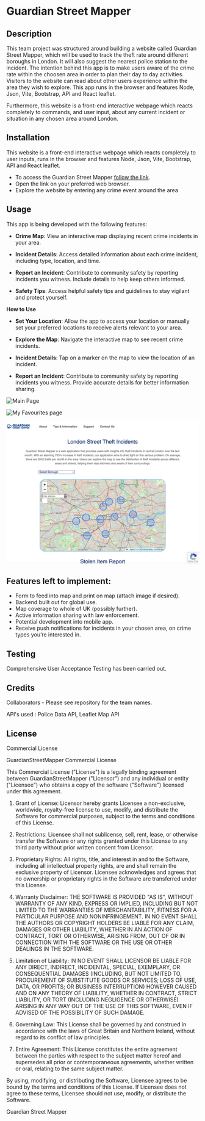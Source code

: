 # Guardian Street Mapper

## Description

This team project was structured around building a website called Guardian Street Mapper, which will be used to track the theft rate around different boroughs in London. It will also suggest the nearest police station to the incident. The intention behind this app is to make users aware of the crime rate within the choosen area in order to plan their day to day activities. Visitors to the website can read about other users experience within the area they wish to explore. This app runs in the browser and features Node, Json, Vite, Bootstrap, API and React leaflet.

Furthermore, this website is a front-end interactive webpage which reacts completely to commands, and user input, about any current incident or situation in any chosen area around London.

## Installation

This website is a front-end interactive webpage which reacts completely to user inputs, runs in the browser and features Node, Json, Vite, Bootstrap, API and React leaflet.

- To access the Guardian Street Mapper [follow the link]().
- Open the link on your preferred web browser.
- Explore the website by entering any crime event around the area

## Usage

This app is being developed with the following features:

- **Crime Map**: View an interactive map displaying recent crime incidents in your area.

- **Incident Details**: Access detailed information about each crime incident, including type, location, and time.

- **Report an Incident**: Contribute to community safety by reporting incidents you witness. Include details to help keep others informed.

- **Safety Tips**: Access helpful safety tips and guidelines to stay vigilant and protect yourself.

**How to Use**

- **Set Your Location**: Allow the app to access your location or manually set your preferred locations to receive alerts relevant to your area.

- **Explore the Map**: Navigate the interactive map to see recent crime incidents.

- **Incident Details**: Tap on a marker on the map to view the location of an incident.

- **Report an Incident**: Contribute to community safety by reporting incidents you witness. Provide accurate details for better information sharing.

![Main Page]()

![My Favourites page]()

![Guardian Street Mapper Screenshot](./src/assets/guardianStreetMapper.png)

## Features left to implement:

- Form to feed into map and print on map (attach image if desired).
- Backend built out for global use.
- Map coverage to whole of UK (possibly further).
- Active information sharing with law enforcement.
- Potential development into mobile app.
- Receive push notifications for incidents in your chosen area, on crime types you’re interested in.

## Testing

Comprehensive User Acceptance Testing has been carried out.

## Credits

Collaborators - Please see repository for the team names.

API's used : Police Data API, Leaflet Map API

## License

Commercial License

GuardianStreetMapper Commercial License

This Commercial License ("License") is a legally binding agreement between GuardianStreetMapper ("Licensor") and any individual or entity ("Licensee") who obtains a copy of the software ("Software") licensed under this agreement.

1. Grant of License:
   Licensor hereby grants Licensee a non-exclusive, worldwide, royalty-free license to use, modify, and distribute the Software for commercial purposes, subject to the terms and conditions of this License.

2. Restrictions:
   Licensee shall not sublicense, sell, rent, lease, or otherwise transfer the Software or any rights granted under this License to any third party without prior written consent from Licensor.

3. Proprietary Rights:
   All rights, title, and interest in and to the Software, including all intellectual property rights, are and shall remain the exclusive property of Licensor. Licensee acknowledges and agrees that no ownership or proprietary rights in the Software are transferred under this License.

4. Warranty Disclaimer:
   THE SOFTWARE IS PROVIDED "AS IS", WITHOUT WARRANTY OF ANY KIND, EXPRESS OR IMPLIED, INCLUDING BUT NOT LIMITED TO THE WARRANTIES OF MERCHANTABILITY, FITNESS FOR A PARTICULAR PURPOSE AND NONINFRINGEMENT. IN NO EVENT SHALL THE AUTHORS OR COPYRIGHT HOLDERS BE LIABLE FOR ANY CLAIM, DAMAGES OR OTHER LIABILITY, WHETHER IN AN ACTION OF CONTRACT, TORT OR OTHERWISE, ARISING FROM, OUT OF OR IN CONNECTION WITH THE SOFTWARE OR THE USE OR OTHER DEALINGS IN THE SOFTWARE.

5. Limitation of Liability:
   IN NO EVENT SHALL LICENSOR BE LIABLE FOR ANY DIRECT, INDIRECT, INCIDENTAL, SPECIAL, EXEMPLARY, OR CONSEQUENTIAL DAMAGES (INCLUDING, BUT NOT LIMITED TO, PROCUREMENT OF SUBSTITUTE GOODS OR SERVICES; LOSS OF USE, DATA, OR PROFITS; OR BUSINESS INTERRUPTION) HOWEVER CAUSED AND ON ANY THEORY OF LIABILITY, WHETHER IN CONTRACT, STRICT LIABILITY, OR TORT (INCLUDING NEGLIGENCE OR OTHERWISE) ARISING IN ANY WAY OUT OF THE USE OF THIS SOFTWARE, EVEN IF ADVISED OF THE POSSIBILITY OF SUCH DAMAGE.

6. Governing Law:
   This License shall be governed by and construed in accordance with the laws of Great Britain and Northern Ireland, without regard to its conflict of law principles.

7. Entire Agreement:
   This License constitutes the entire agreement between the parties with respect to the subject matter hereof and supersedes all prior or contemporaneous agreements, whether written or oral, relating to the same subject matter.

By using, modifying, or distributing the Software, Licensee agrees to be bound by the terms and conditions of this License. If Licensee does not agree to these terms, Licensee should not use, modify, or distribute the Software.

Guardian Street Mapper
